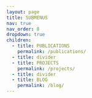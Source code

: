 ```yaml
---
layout: page
title: SUBMENUS
nav: true
nav_order: 8
dropdown: true
children:
  - title: PUBLICATIONS
    permalink: /publications/
  - title: divider
  - title: PROJECTS
    permalink: /projects/
  - title: divider
  - title: BLOG
    permalink: /blog/
---
```

